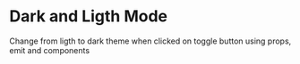 # Dark and Ligth Mode 
Change from ligth to dark theme when clicked on toggle button
using props, emit and components
